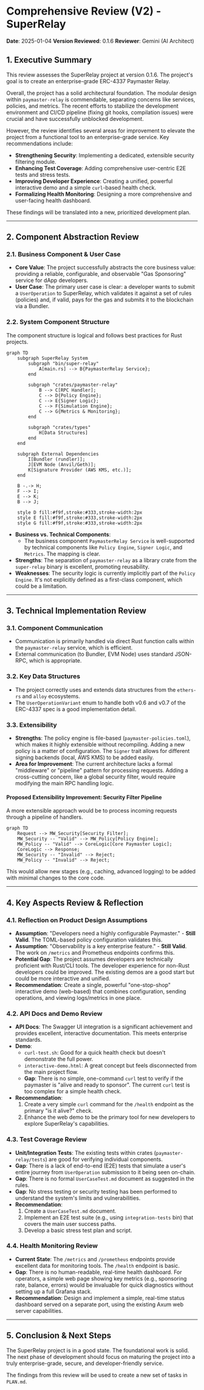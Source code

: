 # Comprehensive Review (V2) - SuperRelay

**Date**: 2025-01-04
**Version Reviewed**: 0.1.6
**Reviewer**: Gemini (AI Architect)

## 1. Executive Summary

This review assesses the SuperRelay project at version 0.1.6. The project's goal is to create an enterprise-grade ERC-4337 Paymaster Relay.

Overall, the project has a solid architectural foundation. The modular design within `paymaster-relay` is commendable, separating concerns like services, policies, and metrics. The recent efforts to stabilize the development environment and CI/CD pipeline (fixing git hooks, compilation issues) were crucial and have successfully unblocked development.

However, the review identifies several areas for improvement to elevate the project from a functional tool to an enterprise-grade service. Key recommendations include:
- **Strengthening Security**: Implementing a dedicated, extensible security filtering module.
- **Enhancing Test Coverage**: Adding comprehensive user-centric E2E tests and stress tests.
- **Improving Developer Experience**: Creating a unified, powerful interactive demo and a simple `curl`-based health check.
- **Formalizing Health Monitoring**: Designing a more comprehensive and user-facing health dashboard.

These findings will be translated into a new, prioritized development plan.

---

## 2. Component Abstraction Review

### 2.1. Business Component & User Case
- **Core Value**: The project successfully abstracts the core business value: providing a reliable, configurable, and observable "Gas Sponsoring" service for dApp developers.
- **User Case**: The primary user case is clear: a developer wants to submit a `UserOperation` to SuperRelay, which validates it against a set of rules (policies) and, if valid, pays for the gas and submits it to the blockchain via a Bundler.

### 2.2. System Component Structure
The component structure is logical and follows best practices for Rust projects.

```mermaid
graph TD
    subgraph SuperRelay System
        subgraph "bin/super-relay"
            A[main.rs] --> B{PaymasterRelay Service};
        end

        subgraph "crates/paymaster-relay"
            B --> C[RPC Handler];
            C --> D{Policy Engine};
            C --> E{Signer Logic};
            C --> F{Simulation Engine};
            C --> G{Metrics & Monitoring};
        end

        subgraph "crates/types"
            H[Data Structures]
        end
    end

    subgraph External Dependencies
        I[Bundler (rundler)];
        J[EVM Node (Anvil/Geth)];
        K[Signature Provider (AWS KMS, etc.)];
    end

    B -.-> H;
    F --> I;
    E --> K;
    B --> J;

    style D fill:#f9f,stroke:#333,stroke-width:2px
    style E fill:#f9f,stroke:#333,stroke-width:2px
    style G fill:#f9f,stroke:#333,stroke-width:2px
```

- **Business vs. Technical Components**:
  - The business component `PaymasterRelay Service` is well-supported by technical components like `Policy Engine`, `Signer Logic`, and `Metrics`. The mapping is clear.
- **Strengths**: The separation of `paymaster-relay` as a library crate from the `super-relay` binary is excellent, promoting reusability.
- **Weaknesses**: The security logic is currently implicitly part of the `Policy Engine`. It's not explicitly defined as a first-class component, which could be a limitation.

---

## 3. Technical Implementation Review

### 3.1. Component Communication
- Communication is primarily handled via direct Rust function calls within the `paymaster-relay` service, which is efficient.
- External communication (to Bundler, EVM Node) uses standard JSON-RPC, which is appropriate.

### 3.2. Key Data Structures
- The project correctly uses and extends data structures from the `ethers-rs` and `alloy` ecosystems.
- The `UserOperationVariant` enum to handle both v0.6 and v0.7 of the ERC-4337 spec is a good implementation detail.

### 3.3. Extensibility
- **Strengths**: The policy engine is file-based (`paymaster-policies.toml`), which makes it highly extensible without recompiling. Adding a new policy is a matter of configuration. The `Signer` trait allows for different signing backends (local, AWS KMS) to be added easily.
- **Area for Improvement**: The current architecture lacks a formal "middleware" or "pipeline" pattern for processing requests. Adding a cross-cutting concern, like a global security filter, would require modifying the main RPC handling logic.

#### **Proposed Extensibility Improvement: Security Filter Pipeline**
A more extensible approach would be to process incoming requests through a pipeline of handlers.

```mermaid
graph TD
    Request --> MW_Security[Security Filter];
    MW_Security -- "Valid" --> MW_Policy[Policy Engine];
    MW_Policy -- "Valid" --> CoreLogic[Core Paymaster Logic];
    CoreLogic --> Response;
    MW_Security -- "Invalid" --> Reject;
    MW_Policy -- "Invalid" --> Reject;
```
This would allow new stages (e.g., caching, advanced logging) to be added with minimal changes to the core code.

---

## 4. Key Aspects Review & Reflection

### 4.1. Reflection on Product Design Assumptions
- **Assumption**: "Developers need a highly configurable Paymaster." - **Still Valid**. The TOML-based policy configuration validates this.
- **Assumption**: "Observability is a key enterprise feature." - **Still Valid**. The work on `/metrics` and Prometheus endpoints confirms this.
- **Potential Gap**: The project assumes developers are technically proficient with Rust/CLI tools. The developer experience for non-Rust developers could be improved. The existing demos are a good start but could be more interactive and unified.
- **Recommendation**: Create a single, powerful "one-stop-shop" interactive demo (web-based) that combines configuration, sending operations, and viewing logs/metrics in one place.

### 4.2. API Docs and Demo Review
- **API Docs**: The Swagger UI integration is a significant achievement and provides excellent, interactive documentation. This meets enterprise standards.
- **Demo**:
  - `curl-test.sh`: Good for a quick health check but doesn't demonstrate the full power.
  - `interactive-demo.html`: A great concept but feels disconnected from the main project flow.
  - **Gap**: There is no simple, one-command `curl` test to verify if the paymaster is "alive and ready to sponsor". The current `curl` test is too complex for a simple health check.
- **Recommendation**:
  1. Create a very simple `curl` command for the `/health` endpoint as the primary "is it alive?" check.
  2. Enhance the web demo to be the primary tool for new developers to explore SuperRelay's capabilities.

### 4.3. Test Coverage Review
- **Unit/Integration Tests**: The existing tests within crates (`paymaster-relay/tests`) are good for verifying individual components.
- **Gap**: There is a lack of end-to-end (E2E) tests that simulate a user's entire journey from `UserOperation` submission to it being seen on-chain.
- **Gap**: There is no formal `UserCaseTest.md` document as suggested in the rules.
- **Gap**: No stress testing or security testing has been performed to understand the system's limits and vulnerabilities.
- **Recommendation**:
  1. Create a `UserCaseTest.md` document.
  2. Implement an E2E test suite (e.g., using `integration-tests` bin) that covers the main user success paths.
  3. Develop a basic stress test plan and script.

### 4.4. Health Monitoring Review
- **Current State**: The `/metrics` and `/prometheus` endpoints provide excellent data for monitoring tools. The `/health` endpoint is basic.
- **Gap**: There is no human-readable, real-time health dashboard. For operators, a simple web page showing key metrics (e.g., sponsoring rate, balance, errors) would be invaluable for quick diagnostics without setting up a full Grafana stack.
- **Recommendation**: Design and implement a simple, real-time status dashboard served on a separate port, using the existing Axum web server capabilities.

---

## 5. Conclusion & Next Steps

The SuperRelay project is in a good state. The foundational work is solid. The next phase of development should focus on maturing the project into a truly enterprise-grade, secure, and developer-friendly service.

The findings from this review will be used to create a new set of tasks in `PLAN.md`.
